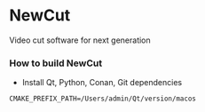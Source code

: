 # NewCut
Video cut software for next generation

### How to build NewCut

* Install Qt, Python, Conan, Git dependencies

```
CMAKE_PREFIX_PATH=/Users/admin/Qt/version/macos
```


